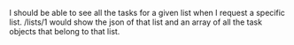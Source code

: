I should be able to see all the tasks for a given list when I request a specific list.
  /lists/1 would show the json of that list and an array of all the task objects that belong to that list.
